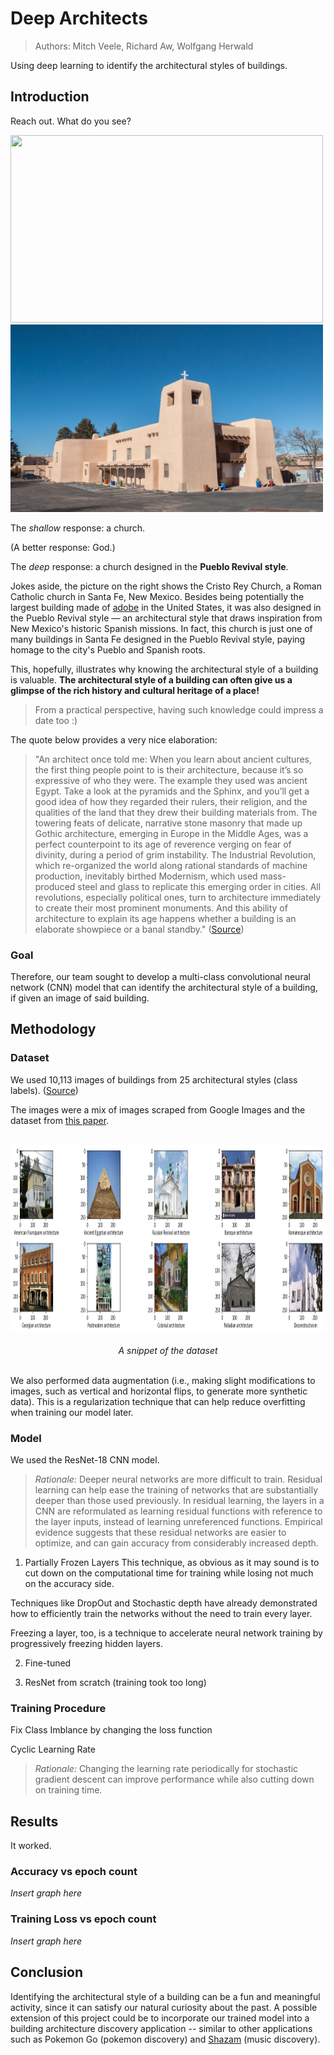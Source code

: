 # Deep Architects

> Authors: Mitch Veele, Richard Aw, Wolfgang Herwald

Using deep learning to identify the architectural styles of buildings.


## Introduction

Reach out. What do you see?

<img src="README_images/luke_rey_training.avif" width="500" height="300"> <img src="README_images/Cristo_Rey_Church.jpeg" width="500" height="300">

<!-- (<a href="https://www.mouseplanet.com/gallery/v/PersonalContributions/toddking/lastjedi/star-wars-last-jedi-luke-trains-rey-reach-out-rolls-eyes.jpg.html">Image Source</a>) -->

<!-- (<a href="https://sah-archipedia.org/buildings/NM-01-049-0178">Image Source</a>) -->

The *shallow* response: a church.

(A better response: God.)

The *deep* response: a church designed in the **Pueblo Revival style**.

Jokes aside, the picture on the right shows the Cristo Rey Church, a Roman Catholic church in Santa Fe, New Mexico. Besides being potentially the largest building made of [adobe](https://en.wikipedia.org/wiki/Adobe) in the United States, it was also designed in the Pueblo Revival style –– an architectural style that draws inspiration from New Mexico's historic Spanish missions. In fact, this church is just one of many buildings in Santa Fe designed in the Pueblo Revival style, paying homage to the city's Pueblo and Spanish roots. 

This, hopefully, illustrates why knowing the architectural style of a building is valuable. **The architectural style of a building can often give us a glimpse of the rich history and cultural heritage of a place!**

> From a practical perspective, having such knowledge could impress a date too :)

The quote below provides a very nice elaboration:

> "An architect once told me: When you learn about ancient cultures, the first thing people point to is their architecture, because it’s so expressive of who they were. The example they used was ancient Egypt. Take a look at the pyramids and the Sphinx, and you’ll get a good idea of how they regarded their rulers, their religion, and the qualities of the land that they drew their building materials from. The towering feats of delicate, narrative stone masonry that made up Gothic architecture, emerging in Europe in the Middle Ages, was a perfect counterpoint to its age of reverence verging on fear of divinity, during a period of grim instability. The Industrial Revolution, which re-organized the world along rational standards of machine production, inevitably birthed Modernism, which used mass-produced steel and glass to replicate this emerging order in cities. All revolutions, especially political ones, turn to architecture immediately to create their most prominent monuments. And this ability of architecture to explain its age happens whether a building is an elaborate showpiece or a banal standby." (<a href="https://studyarchitecture.com/blog/architecture-news/why-architecture-is-important/">Source</a>)


### Goal

Therefore, our team sought to develop a multi-class convolutional neural network (CNN) model that can identify the architectural style of a building, if given an image of said building.


## Methodology


### Dataset

We used 10,113 images of buildings from 25 architectural styles (class labels). (<a href="https://www.kaggle.com/datasets/dumitrux/architectural-styles-dataset">Source</a>)

The images were a mix of images scraped from Google Images and the dataset from <a href="https://link.springer.com/chapter/10.1007/978-3-319-10590-1_39"> this paper</a>.

<p align="center">
  <br>
  <img src="README_images/data_snippet.jpg" width="1000" height="300">
  <br><br>
  <em>A snippet of the dataset</em><br><br>
</p>

We also performed data augmentation (i.e., making slight modifications to images, such as vertical and horizontal flips, to generate more synthetic data). This is a regularization technique that can help reduce overfitting when training our model later.


### Model

We used the ResNet-18 CNN model. 

> *Rationale:* Deeper neural networks are more difficult to train. Residual learning can help ease the training of networks that are substantially deeper than those used previously. In residual learning, the layers in a CNN are reformulated as learning residual functions with reference to the layer inputs, instead of learning unreferenced functions. Empirical evidence suggests that these residual networks are easier to optimize, and can gain accuracy from considerably increased depth. 

1. Partially Frozen Layers 
This technique, as obvious as it may sound is to cut down on the computational time for training while losing not much on the accuracy side.

Techniques like DropOut and Stochastic depth have already demonstrated how to efficiently train the networks without the need to train every layer.

Freezing a layer, too, is a technique to accelerate neural network training by progressively freezing hidden layers.

2. Fine-tuned

3. ResNet from scratch (training took too long)


### Training Procedure

Fix Class Imblance by changing the loss function

Cyclic Learning Rate

> *Rationale:* Changing the learning rate periodically for stochastic gradient descent can improve performance while also cutting down on training time. 


## Results

It worked.

### Accuracy vs epoch count

*Insert graph here*

### Training Loss vs epoch count

*Insert graph here*


## Conclusion

Identifying the architectural style of a building can be a fun and meaningful activity, since it can satisfy our natural curiosity about the past. A possible extension of this project could be to incorporate our trained model into a building architecture discovery application -- similar to other applications such as Pokemon Go (pokemon discovery) and <a href="https://apps.apple.com/us/app/shazam-music-discovery/id284993459"> Shazam</a> (music discovery).


<!-- **Requirements**
It must contain a nice notebook walking through the code of your project
Any code/scripts/models written/developed for the project
Slides for your presentation
A ReadMe that is 1) neat 2) clearly explains the project, the goal, and the outcome 3) has at least one visualization/picture of some kind
All of these things must be easy to find in the GitHub from the ReadMe -->
